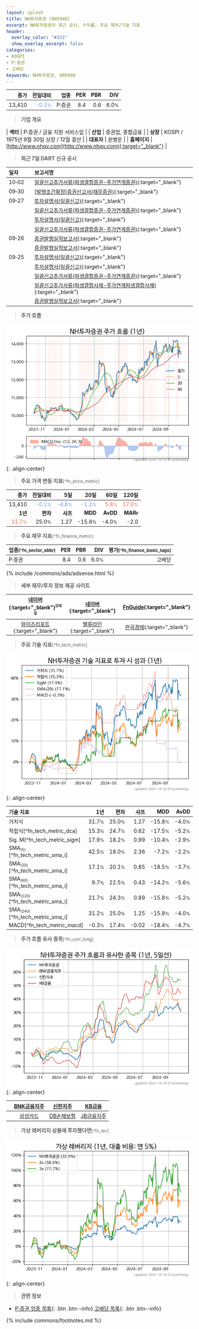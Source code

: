 ```yaml
---
layout: splash
title: NH투자증권 (005940)
excerpt: NH투자증권의 최근 공시, 수익률, 주요 재무/기술 지표
header:
  overlay_color: "#333"
  show_overlay_excerpt: false
categories:
- KOSPI
- P:증권
- 고배당
keywords: NH투자증권, 005940
---
```


| **종가** | **전일대비** | **업종** | **PER** | **PBR** | **DIV** |
| -------: | -----------: | -------: | ------: | ------: | ------: |
| 13,410 | <span style="color: cornflowerblue">-0.1<small>%</small></span> | P:증권 | 8.4 | 0.6 | 6.0<small>%</small> |

<!-- more -->


> **기업 개요**<a id="company"></a>

| <span style="white-space:nowrap;">**섹터**</span> | P:증권 / 금융 지원 서비스업 |
| <span style="white-space:nowrap;">**산업**</span> | 증권업, 종합금융 |
| <span style="white-space:nowrap;">**상장**</span> | KOSPI / 1975년 9월 30일 상장 / 12월 결산 |
| <span style="white-space:nowrap;">**대표자**</span> | 윤병운 |
| <span style="white-space:nowrap;">**홈페이지**</span> | [http://www.nhqv.com](http://www.nhqv.com){:target="_blank"} |


> **최근 7일 DART 신규 공시**<a id="dart"></a>

| **일자** |      | **보고서명** |
| :------- | :--- | :----------- |
| 10&#x2011;02 | | [일괄신고추가서류(파생결합증권-주가연계증권)](https://dart.fss.or.kr/dsaf001/main.do?rcpNo=20241002000285){:target="_blank"} |
| 09&#x2011;30 | | [[발행조건확정]증권신고서(채무증권)](https://dart.fss.or.kr/dsaf001/main.do?rcpNo=20240930000654){:target="_blank"} |
| 09&#x2011;27 | | [투자설명서(일괄신고)](https://dart.fss.or.kr/dsaf001/main.do?rcpNo=20240927000939){:target="_blank"} |
|  | | [일괄신고추가서류(파생결합증권-주가연계증권)](https://dart.fss.or.kr/dsaf001/main.do?rcpNo=20240927000912){:target="_blank"} |
|  | | [투자설명서(일괄신고)](https://dart.fss.or.kr/dsaf001/main.do?rcpNo=20240927000754){:target="_blank"} |
|  | | [일괄신고추가서류(파생결합증권-주가연계증권)](https://dart.fss.or.kr/dsaf001/main.do?rcpNo=20240927000734){:target="_blank"} |
| 09&#x2011;26 | | [증권발행실적보고서](https://dart.fss.or.kr/dsaf001/main.do?rcpNo=20240926000054){:target="_blank"} |
|  | | [증권발행실적보고서](https://dart.fss.or.kr/dsaf001/main.do?rcpNo=20240926000044){:target="_blank"} |
| 09&#x2011;25 | | [투자설명서(일괄신고)](https://dart.fss.or.kr/dsaf001/main.do?rcpNo=20240925000272){:target="_blank"} |
|  | | [투자설명서(일괄신고)](https://dart.fss.or.kr/dsaf001/main.do?rcpNo=20240925000266){:target="_blank"} |
|  | | [일괄신고추가서류(파생결합증권-주가연계증권)](https://dart.fss.or.kr/dsaf001/main.do?rcpNo=20240925000231){:target="_blank"} |
|  | | [일괄신고추가서류(파생결합사채-주가연계파생결합사채)](https://dart.fss.or.kr/dsaf001/main.do?rcpNo=20240925000208){:target="_blank"} |
|  | | [증권발행실적보고서](https://dart.fss.or.kr/dsaf001/main.do?rcpNo=20240925000044){:target="_blank"} |


> **주가 흐름**<a id="price"></a>

![005940](/stock/images/005940.png){: .align-center}


> **주요 가격 변동 지표**<small>[^fn_price_metric]</small>

| **종가** | **전일대비** | **5일** | **20일** | **60일** | **120일** |
| -------: | -----------: | ------: | -------: | -------: | --------: |
| 13,410 | <span style="color: cornflowerblue">-0.1<small>%</small></span> | <span style="color: cornflowerblue">-4.8<small>%</small></span> | <span style="color: cornflowerblue">-1.2<small>%</small></span> | <span style="color: tomato">5.8<small>%</small></span> | <span style="color: tomato">17.0<small>%</small></span> |
| **1년** | **편차** | **샤프** | **MDD** | **AvDD** | **MARr** |
| <span style="color: tomato">31.7<small>%</small></span> | 25.0<small>%</small> | 1.27 | -15.8<small>%</small> | -4.0<small>%</small> | -2.0 |


> **주요 재무 지표**<small>[^fn_finance_metric]</small>

| **업종**<small>[^fn_sector_abbr]</small> | **PER** | **PBR** | **DIV** | **평가**<small>[^fn_finance_basic_tags]</small> |
| :--------------------------------------- | ------: | ------: | ------: | ----------------------------------------------: |
| P:증권 | 8.4 | 0.6 | 6.0<small>%</small> | 고배당 |



{% include /commons/ads/adsense.html %}

> **세부 재무/투자 정보 제공 사이트**

| [네이버](https://m.stock.naver.com/domestic/stock/005940/finance/summary){:target="_blank"}<sup><small>모바일</small></sup> | [네이버](https://finance.naver.com/item/coinfo.naver?code=005940){:target="_blank"} | [FnGuide](https://comp.fnguide.com/SVO2/ASP/SVD_Invest.asp?gicode=A005940&MenuYn=Y){:target="_blank"} |
| :---: | :---: | :---: |
| [와이즈리포트](https://comp.wisereport.co.kr/company/c1040001.aspx?cmp_cd=005940){:target="_blank"} | [밸류라인](https://www.valueline.co.kr/finance/summary/005940){:target="_blank"} | [한국경제](https://markets.hankyung.com/stock/005940/financial-summary){:target="_blank"} |


> **주요 기술 지표**<small>[^fn_tech_metric]</small>


![005940](/stock/images/005940_tech.png){: .align-center}

| **기술 지표** | **1년** | **편차** | **샤프** | **MDD** | **AvDD** |
| :------------ | ------: | -----------: | -------: | ------: | -------: |
| 거치식 | 31.7<small>%</small> | 25.0<small>%</small> | 1.27 | -15.8<small>%</small> | -4.0<small>%</small> |
| 적립식[^fn_tech_metric_dca] | 15.3<small>%</small> | 24.7<small>%</small> | 0.62 | -17.5<small>%</small> | -5.2<small>%</small> |
| Sig. M[^fn_tech_metric_sigm] | 17.9<small>%</small> | 18.2<small>%</small> | 0.99 | -10.4<small>%</small> | -2.9<small>%</small> |
| SMA<small><sub>(5)</sub></small>[^fn_tech_metric_sma_i] | 42.5<small>%</small> | 18.0<small>%</small> | 2.36 | -7.2<small>%</small> | -2.2<small>%</small> |
| SMA<small><sub>(20)</sub></small>[^fn_tech_metric_sma_i] | 17.1<small>%</small> | 20.1<small>%</small> | 0.85 | -18.5<small>%</small> | -3.7<small>%</small> |
| SMA<small><sub>(60)</sub></small>[^fn_tech_metric_sma_i] | 9.7<small>%</small> | 22.5<small>%</small> | 0.43 | -14.2<small>%</small> | -5.6<small>%</small> |
| SMA<small><sub>(120)</sub></small>[^fn_tech_metric_sma_i] | 21.7<small>%</small> | 24.3<small>%</small> | 0.89 | -15.8<small>%</small> | -5.2<small>%</small> |
| SMA<small><sub>(240)</sub></small>[^fn_tech_metric_sma_i] | 31.2<small>%</small> | 25.0<small>%</small> | 1.25 | -15.8<small>%</small> | -4.0<small>%</small> |
| MACD[^fn_tech_metric_macd] | -0.3<small>%</small> | 17.4<small>%</small> | -0.02 | -18.4<small>%</small> | -4.7<small>%</small> |


> **주가 흐름 유사 종목**<a id="corr"></a><small>[^fn_corr_long]</small>

![005940](/stock/images/005940_corr.png){: .align-center}

|       | [BNK금융지주](/138930/) | [신한지주](/055550/) | [KB금융](/105560/) |
| :---: | :------------------------------------: | :------------------------------------: | :------------------------------------: |
|       | [삼성카드](/029780/) | [DB손해보험](/005830/) | [JB금융지주](/175330/) |


> **가상 레버리지 상품에 투자했다면**<a id="2x"></a><small>[^fn_lev]</small>

![005940](/stock/images/005940_2x.png){: .align-center}


> **관련 정보**

- [P:증권 업종 목록](/stats/sector/kospi_업종_증권_종목/){: .btn .btn--info} [고배당 목록](/fn/fn_high_div/){: .btn .btn--info}

{% include commons/footnotes.md %}